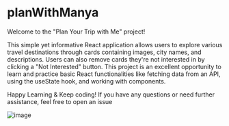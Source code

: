 # planWithManya

Welcome to the "Plan Your Trip with Me" project!

This simple yet informative React application allows users to explore various travel destinations through cards containing images, city names, and descriptions. Users can also remove cards they're not interested in by clicking a "Not Interested" button.
This project is an excellent opportunity to learn and practice basic React functionalities like fetching data from an API, 
using the useState hook, and working with components.

Happy Learning & Keep coding!
If you have any questions or need further assistance, feel free to open an issue 

![image](https://github.com/manya16102003/planWithManya/assets/123743851/31e00b5d-e743-4792-9dc3-c66e91778dbf)
